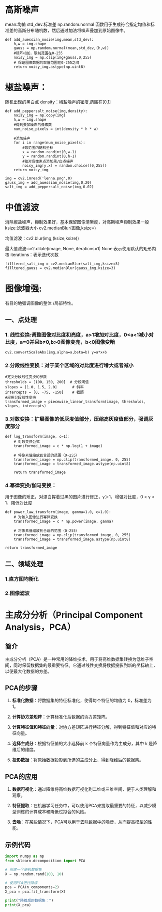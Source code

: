 

# 高斯噪声

mean:均值
std_dev:标准差
 np.random.normal 函数用于生成符合指定均值和标准差的高斯分布随机数，然后通过加法将噪声叠加到原始图像中。
````
def add_auessian_nosie(img,mean,std_dev):
    h,w = img.shape
    gauss = np.random.normal(mean,std_dev,(h,w))
    #矩阵相加，限制范围在0-255
    noisy_img = np.clip(img+gauss,0,255)
    # 保证图像数据的取值范围在0-255之间
    return noisy_img.astype(np.uint8)
````
# 椒盐噪声：
随机出现的黑白点
density：椒盐噪声的密度,范围在[0,1]
````
def add_peppersalt_noise(img,density):
    noisy_img = np.copy(img)
    h,w = img.shape
    #得到要加噪声的像素数
    num_noise_pixels = int(density * h * w)

    #添加噪声
    for i in range(num_noise_pixels):
        #取范围内随机坐标
        x = random.randint(0,w-1)
        y = random.randint(0,h-1)
        #给对应像素点添加黑/白点噪声
        noisy_img[y,x] = random.choice([0,255])
    return noisy_img

img = cv2.imread('lenna.png',0)
gauss_img = add_auessian_nosie(img,0,20)
salt_img = add_peppersalt_noise(img,0.02)
````
# 中值滤波
消除椒盐噪声，抑制效果好，基本保留图像清晰度，对高斯噪声抑制效果一般
ksize:滤波器大小
cv2.medianBlur(图像,ksize=)

均值滤波：cv2.blur(img,(ksize,ksize))

最大值滤波:cv2.dilate(image, None, iterations=1)
None:表示使用默认的矩形内核
iterations：表示迭代次数 
````
filltered_salt_img = cv2.medianBlur(salt_img,ksize=3)
filltered_gauss = cv2.medianBlur(gauss_img,ksize=3)
````

# 图像增强:
有目的地强调图像的整体 /局部特性。
## 一、点处理
### 1. 线性变换:调整图像对比度和亮度，a>1增加对比度，0<a<1减小对比度，a=0并且b≠0,b>0图像变亮，b<0图像变暗
````
cv2.convertScaleAbs(img,alpha=a,beta=b) y=a*x+b
````
### 2.分段线性变换：对于某个区域的对比度进行增大或者减小
````
#定义分段线性变换的参数
thresholds = [100, 150, 200]  # 分段阈值
slopes = [1.0, 1.5, 2.0]       # 斜率
intercepts = [0, -75, -150]    # 截距
#应用分段线性变换
transformed_image = piecewise_linear_transform(image, thresholds, slopes, intercepts)
````
### 3.对数变换：扩展图像的低灰度值部分，压缩高灰度值部分，强调灰度部分
````
def log_transform(image, c=1):
    # 对数变换公式
    transformed_image = c * np.log(1 + image)

    # 将像素值缩放到合适的范围（0-255）
    transformed_image = np.clip(transformed_image, 0, 255)
    transformed_image = transformed_image.astype(np.uint8)

    return transformed_image
````
### 4.幂律变换/伽马变换：
用于图像的矫正，对漂白挥着过黑的图片进行修正，γ＞1，增强对比度，0 < γ < 1，降低对比度
````
def power_law_transform(image, gamma=1.0, c=1.0):
    # 对输入图像进行幂律变换
    transformed_image = c * np.power(image, gamma)

    # 将像素值缩放到合适的范围（0-255）
    transformed_image = np.clip(transformed_image, 0, 255)
    transformed_image = transformed_image.astype(np.uint8)
````
    return transformed_image

## 二、领域处理
### 1.直方图均衡化
### 2.图像滤波

# 主成分分析（Principal Component Analysis，PCA）

## 简介

主成分分析（PCA）是一种常用的降维技术，用于将高维数据集转换为低维子空间，同时保留数据集的最重要特征。它通过线性变换将数据投影到新的坐标轴上，以便最大化数据的方差。

## PCA的步骤

1. **标准化数据**：将数据集的特征标准化，使得每个特征的均值为 0，标准差为 1。

2. **计算协方差矩阵**：计算标准化后数据的协方差矩阵。

3. **计算特征值和特征向量**：对协方差矩阵进行特征分解，得到特征值和对应的特征向量。

4. **选择主成分**：根据特征值的大小选择前 k 个特征向量作为主成分，其中 k 是降维后的维度。

5. **投影数据**：将原始数据投影到所选的主成分上，得到降维后的数据集。

## PCA的应用

1. **数据可视化**：通过降维将高维数据可视化到二维或三维空间，便于人类理解和观察。

2. **特征提取**：在机器学习任务中，可以使用PCA来提取最重要的特征，以减少模型训练的计算成本和降低过拟合的风险。

3. **去噪**：在某些情况下，PCA可以用于去除数据中的噪音，从而提高模型的性能。

## 示例代码

```python
import numpy as np
from sklearn.decomposition import PCA

# 创建一个随机数据集
X = np.random.rand(100, 10)

# 使用PCA进行降维
pca = PCA(n_components=2)
X_pca = pca.fit_transform(X)

print("降维后的数据集：")
print(X_pca)

